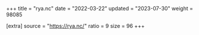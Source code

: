 +++
title = "rya.nc"
date = "2022-03-22"
updated = "2023-07-30"
weight = 98085

[extra]
source = "https://rya.nc/"
ratio = 9
size = 96
+++

